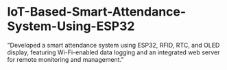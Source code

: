 # IoT-Based-Smart-Attendance-System-Using-ESP32
"Developed a smart attendance system using ESP32, RFID, RTC, and OLED display, featuring Wi-Fi-enabled data logging and an integrated web server for remote monitoring and management."
